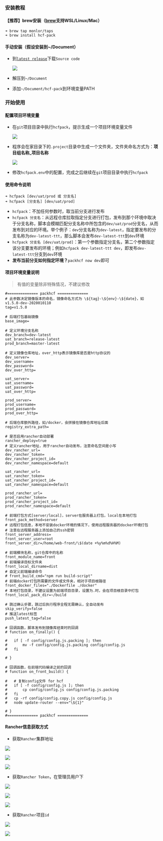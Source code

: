 ### 安装教程

#### 【推荐】brew安装（[brew](https://brew.sh/index_zh-cn)支持WSL/Linux/Mac）

```
➜ brew tap monlor/taps
➜ brew install hcf-pack
```

#### 手动安装（假设安装到~/Document）

* 到[`latest release`](https://github.com/monlor/hcf-pack/releases/latest)下载`Source code`

  ![](https://file.monlor.com/img/20200106160711.png)

* 解压到`~/Document`

* 添加`~/Document/hcf-pack`到环境变量PATH

### 开始使用

#### 配置项目环境变量

* 在`git`项目目录中执行`hcfpack`，提示生成一个项目环境变量文件

  ![](https://file.monlor.com/img/20200106161737.png)

* 程序会在家目录下的`.project`目录中生成一个文件夹，文件夹命名方式为：**项目组名称_项目名称**

  ![](https://file.monlor.com/img/20200106161913.png)

* 修改`hcfpack.env`中的配置，完成之后继续在`git`项目目录中执行`hcfpack`

#### 使用命令说明

```
➜ hcfpack [dev/uat/prod 或 分支名]
➜ hcfpack [分支名] [dev/uat/prod]
```

* `hcfpack`：不加任何参数时，取当前分支进行发布
* `hcfpack 分支名`：从远程仓库拉取指定分支进行打包，发布到那个环境中取决于分支名称，脚本会模糊匹配分支名称中所包含的`dev/uat/prod`分支名，从而发布到对应的环境。举个例子：`dev`分支名称为`dev-latest`，指定要发布的分支名称为`dev-latest-ttt`，那么脚本会发布`dev-latest-ttt`到`dev`环境
* `hcfpack 分支名 [dev/uat/prod]`：第一个参数指定分支名，第二个参数指定该分支要发布的环境；例如`hcfpack dev-latest-ttt dev`，即发布`dev-latest-ttt`分支到`dev`环境
* **发布当前分支如何指定环境？**`packhcf now dev`即可

#### 项目环境变量说明

> 有值的变量除非特殊情况，不建议修改

```
#============== packhcf ==============
# 此参数决定镜像版本的命名，镜像命名方式为 \${tag}-\${env}-\${date}，如 v1.5.0-dev-2020010110
tag=v1.5.0

# 后端打包基础镜像
base_image=

# 定义环境分支名称
dev_branch=dev-latest
uat_branch=release-latest
prod_branch=master-latest

# 定义镜像仓库地址，over_http表示镜像库是否是http协议的
dev_server=
dev_username=
dev_password=
dev_over_http=

uat_server=
uat_username=
uat_password=
uat_over_http=

prod_server=
prod_username=
prod_password=
prod_over_http=

# 后端仓库额外路径，如/docker，会拼接在镜像仓库地址后面
registry_extra_path=

# 是否启用rancher自动部署
rancher_deploy=true
# 定义rancher地址，用于rancher自动发布，注意命名空间是小写
dev_rancher_url=
dev_rancher_token=
dev_rancher_project_id=
dev_rancher_namespace=default

uat_rancher_url=
uat_rancher_token=
uat_rancher_project_id=
uat_rancher_namespace=default

prod_rancher_url=
prod_rancher_token=
prod_rancher_project_id=
prod_rancher_namespace=default

# 前端打包方式[server/local]，server在服务器上打包，local在本地打包
front_pack_method=server
# 远程打包信息，本地不安装docker环境的情况下，使用远程服务器的docker环境打包
# 注意在远程服务器上添加自己的ssh密钥
front_server_address=
front_server_user=root
front_server_dir=/home/web-front/\$(date +%y%m%d%H%M)

# 前端模块名称，git仓库中的名称
front_module_name=front
# 前端编译目标文件夹
front_local_dirname=dist
# 自定义前端编译命令
# front_build_cmd="npm run build-script"
# 前端docker打包所需要的文件或文件夹，相对于项目根路径
front_docker_files="./Dockerfile ./docker"
# 本地打包目录，不建议设置为前端项目目录，设置为.时，会在项目根目录中打包
front_local_pack_dir=~/build

# 跳过确认步骤，跳过后执行程序全程无需确认，全自动发布
skip_verify=false
# 推送latest标签
push_latest_tag=false

# 回调函数，脚本发布到镜像库结束时的回调
# function on_finally() {

# 	if [ -f config/config.js.packing ]; then
# 		mv -f config/config.js.packing config/config.js
# 	fi

# }

# 回调函数，在前端代码编译之前的回调
# function on_front_build() {

# 	# 复制config文件 for hcf
# 	if [ -f config/config.js ]; then
# 		cp config/config.js config/config.js.packing
# 	fi
# 	cp -rf config/config.copy.js config/config.js
# 	node update-router --env="\${1}"

# }
#============== packhcf ==============
```

#### Rancher信息获取方式

* 获取`Rancher`集群地址

![](https://file.monlor.com/img/20200106164900.png)

![](https://file.monlor.com/img/20200106164930.png)

![](https://file.monlor.com/img/20200106165010.png)

* 获取`Rancher Token`，在管理员用户下

![](https://file.monlor.com/img/20200106165108.png)

![](https://file.monlor.com/img/20200106165146.png)

![](https://file.monlor.com/img/20200106165246.png)

* 获取`Rancher`项目`id`

![](https://file.monlor.com/img/20200106165403.png)

![](https://file.monlor.com/img/20200106165459.png)